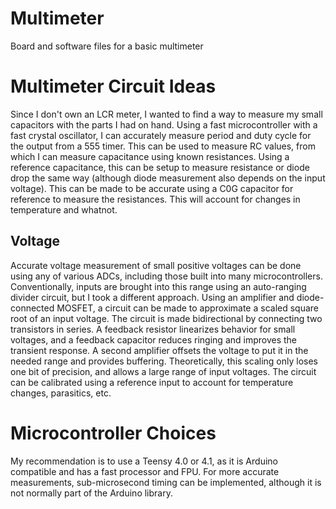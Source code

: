 # Multimeter
Board and software files for a basic multimeter

# Multimeter Circuit Ideas

Since I don't own an LCR meter, I wanted to find a way to measure my small capacitors with the parts I had on hand.
Using a fast microcontroller with a fast crystal oscillator, I can accurately measure period and duty cycle
for the output from a 555 timer. This can be used to measure RC values, from which I can measure capacitance
using known resistances. Using a reference capacitance, this can be setup to measure resistance or diode
drop the same way (although diode measurement also depends on the input voltage). This can be made to be
accurate using a C0G capacitor for reference to measure the resistances. This will account for
changes in temperature and whatnot.

## Voltage

Accurate voltage measurement of small positive voltages can be done using any of various ADCs,
including those built into many microcontrollers. Conventionally, inputs are brought into this range using
an auto-ranging divider circuit, but I took a different approach. Using an amplifier and diode-connected MOSFET,
a circuit can be made to approximate a scaled square root of an input voltage.
The circuit is made bidirectional by connecting two transistors in series. A feedback resistor linearizes
behavior for small voltages, and a feedback capacitor reduces ringing and improves the transient response.
A second amplifier offsets the voltage to put it in the needed range and provides buffering.
Theoretically, this scaling only loses one bit of precision, and allows a large range of input voltages.
The circuit can be calibrated using a reference input to account for temperature changes,
parasitics, etc.

# Microcontroller Choices

My recommendation is to use a Teensy 4.0 or 4.1, as it is Arduino compatible and has a fast processor and FPU.
For more accurate measurements, sub-microsecond timing can be implemented, although it is not normally
part of the Arduino library.
